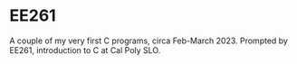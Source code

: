 # EE261
A couple of my very first C programs, circa Feb-March 2023. Prompted by EE261, introduction to C at Cal Poly SLO.
